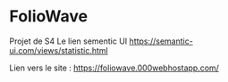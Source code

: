 # FolioWave
Projet de S4
Le lien sementic UI https://semantic-ui.com/views/statistic.html

Lien vers le site : https://foliowave.000webhostapp.com/
